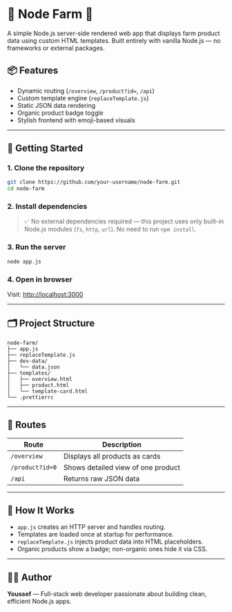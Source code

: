 # 🌽 Node Farm 🥦

A simple Node.js server-side rendered web app that displays farm product data using custom HTML templates. Built entirely with vanilla Node.js — no frameworks or external packages.

## 📦 Features

- Dynamic routing (`/overview`, `/product?id=`, `/api`)
- Custom template engine (`replaceTemplate.js`)
- Static JSON data rendering
- Organic product badge toggle
- Stylish frontend with emoji-based visuals

---

## 🚀 Getting Started

### 1. Clone the repository

```bash
git clone https://github.com/your-username/node-farm.git
cd node-farm
```

### 2. Install dependencies

> ✅ No external dependencies required — this project uses only built-in Node.js modules (`fs`, `http`, `url`). No need to run `npm install`.

### 3. Run the server

```bash
node app.js
```

### 4. Open in browser

Visit: [http://localhost:3000](http://localhost:3000)

---

## 🗂 Project Structure

```
node-farm/
├── app.js
├── replaceTemplate.js
├── dev-data/
│   └── data.json
├── templates/
│   ├── overview.html
│   ├── product.html
│   └── template-card.html
└── .prettierrc
```

---

## 📌 Routes

| Route            | Description                          |
|------------------|--------------------------------------|
| `/overview`      | Displays all products as cards       |
| `/product?id=0`  | Shows detailed view of one product   |
| `/api`           | Returns raw JSON data                |

---

## 🧠 How It Works

- `app.js` creates an HTTP server and handles routing.
- Templates are loaded once at startup for performance.
- `replaceTemplate.js` injects product data into HTML placeholders.
- Organic products show a badge; non-organic ones hide it via CSS.

---

## 🧑‍💻 Author

**Youssef** — Full-stack web developer passionate about building clean, efficient Node.js apps.
